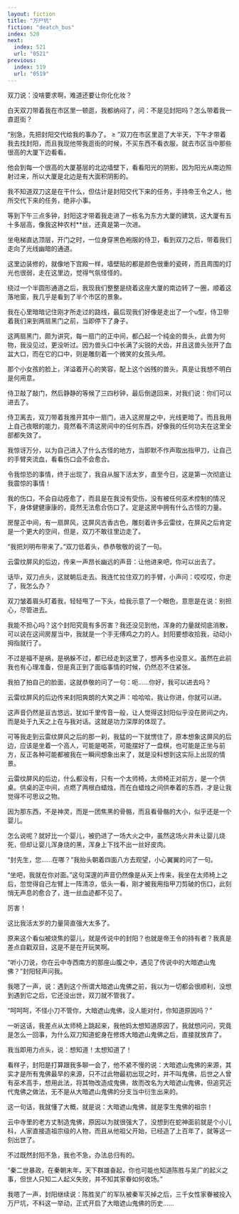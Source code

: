 ```yaml
---
layout: fiction
title: "万尸坑"
fiction: "deatch_bus"
index: 520
next:
  index: 521
  url: "0521"
previous:
  index: 519
  url: "0519"
---
```

双刀说：没啥要求啊，难道还要让你化化妆？

白天双刀带着我在市区里一顿逛，我都纳闷了，问：不是见封阳吗？怎么带着我一直逛街？

“别急，先把封阳交代给我的事办了。 ≥ ”双刀在市区里逛了大半天，下午才带着我去找封阳，而且我现他带我逛街的时候，不买东西不看衣服，就去市区当中那些很高的大厦下边看看。

他会到每一个很高的大厦基层的北边墙壁下，看看阳光的阴影，因为阳光从南边照射过来，所以大厦是北边是有大面积阴影的。

我不知道双刀这是在干什么，但估计是封阳交代下来的任务，手持帝王令之人，他所交代下来的任务，绝非小事。

等到下午三点多钟，封阳这才带着我走进了一栋名为东方大厦的建筑，这大厦有五十多层高，像我这种农村**丝，还真是第一次进。

坐电梯直达顶层，开门之时，一位身穿黑色袍服的侍卫，看到双刀之后，带着我们走向了光线幽暗的通道。

这里边装修的，就像地下宫殿一样，墙壁贴的都是颜色很重的瓷砖，而且周围的灯光也很弱，走在这里边，觉得气氛怪怪的。

绕过一个半圆形通道之后，我现我们整整是绕着这座大厦的南边转了一圈，顺着这落地窗，我几乎是看到了半个市区的景象。

我在心里暗暗记住刚才所走过的路线，最后现我们好像是走出了一个u型，侍卫带着我们来到两扇黑门之前，当即停下了身子。

这两扇黑门，颇为讲究，每一扇门的正中间，都凸起一个纯金的兽头，此兽为何物，我没见过，更没听过。因为兽头口中长满了尖锐的犬齿，并且这兽头张开了血盆大口，而在它的口中，则是雕刻着一个微笑的女孩头颅。

那个小女孩的脸上，洋溢着开心的笑容，配上这个凶残的兽头，真是让我想不明白是何用意。

侍卫敲了敲门，然后静静的等候了三四秒钟，最后倒退回来，对我们说：你们可以进去了。

侍卫离去，双刀带着我推开其中一扇门，进入这房屋之中，光线更暗了。而且我用上自己夜眼的能力，竟然看不清这房间中的任何东西，好像我的任何功夫在这里全部都失效了。

我惊讶万分，以为自己进入了什么古怪的地方，当即默不作声取出指甲刀，让自己的手臂夹流血，看看伤口会不会愈合。

令我惊恐的事情，终于出现了，我自从服下活太岁，直至今日，这是第一次彻底让我震惊的事情！

我的伤口，不会自动痊愈了，而且是在我没有受伤，没有被任何巫术控制的情况下，身体健健康康的，竟然无法愈合伤口了。定是这房中拥有什么古怪的力量。

房屋正中间，有一扇屏风，这屏风古香古色，雕刻着许多云雷纹，在屏风之后肯定是一个更大的空间，但是，双刀不敢往里边走了。

“我把刘明布带来了。”双刀低着头，恭恭敬敬的说了一句。

云雷纹屏风的后边，传来一声昂长幽远的声音：让他进来吧，你可以出去了。

话毕，双刀点头，这就朝后走去。我连忙拉住双刀的手臂，小声问：哎哎哎，你走了，我怎么办？

双刀皱着眉头盯着我，轻轻甩了一下头，给我示意了一个眼色，意思是在说：别担心，尽管进去。

我能不担心吗？这个封阳究竟有多厉害？我还没见到他，浑身的力量就彻底消散，可以说在这间房屋当中，我就是一个手无傅鸡之力的人。封阳要想收拾我，动动小拇指就行了。

不过是福不是祸，是祸躲不过，都已经走到这里了，想再多也没意义。虽然在此前我也有心理准备，但是真正到了面临事情的时候，仍然忍不住紧张。

我拍了拍自己的脸面，这就恭敬的问了一句：呃……你好，我可以进去吗？

云雷纹屏风的后边传来封阳爽朗的大笑之声：哈哈哈，我让你进，你就可以进。

这声音仍然是亘古悠远，犹如千里传音一般，让人觉得这封阳似乎没在房间之内，而是处于九天之上在与我对话。这就是功力深厚的体现了。

可等我走到云雷纹屏风之后的那一刹，我猛的一下就愣住了，原本想象这屏风的后边，应该是坐着一个高人，可能是喝茶，可能摆好了一盘棋，也可能是正坐与前方，反正各种可能都被我在一瞬间想象出来了，就是没料想到这实际上出现的情景。

云雷纹屏风的后边，什么都没有，只有一个太师椅，太师椅正对前方，是一个供桌。供桌的正中间，点燃了两根白蜡烛，而在白蜡烛之间供奉着的东西，才是让我觉得不可思议之物。

因为那东西，不是神灵，而是一团焦黑的骨骼，而且看骨骼的大小，似乎还是一个婴儿。

怎么说呢？就好比一个婴儿，被扔进了一场大火之中，虽然这场火并未让婴儿烧死，但却让婴儿浑身烧的黑，浑身上下找不出一丝好皮肉。

“封先生，您……在哪？”我抬头朝着四面八方去观望，小心翼翼的问了一句。

“坐吧，我就在你对面。”这句深邃的声音仍然像是从天上传来，我坐在太师椅上之后，忽觉得自己左臂上一阵清凉，低头一看，刚才被我用指甲刀剪破的伤口，此刻悄无声息的愈合了，连一丝血迹都不见了。

厉害！

这比我活太岁的力量简直强大太多了。

原来这个看似被烧焦的婴儿，就是传说中的封阳？也就是帝王令的持有者？我真是差点自戳双目，这是不是在开玩笑啊。

“听小刀说，你在云中寺西南方的那座山腹之中，遇见了传说中的大暗遮山鬼佛？”封阳轻声问我。

我嗯了一声，说：遇到这个所谓大暗遮山鬼佛之前，我以为一切都会很顺利，没想到遇到它之后，它还没出世，双刀就不管我了。

“呵呵呵，不怪小刀不管你，大暗遮山鬼佛，没人能对付，你知道原因吗？”

一听这话，我差点从太师椅上跳起来，我他妈太想知道原因了，我就想问问，究竟是怎么一回事，为什么双刀知道蛇身在修炼大暗遮山鬼佛之后，直接就放弃了。

我当即用力点头，说：想知道！太想知道了！

看样子，封阳是打算跟我多聊一会了，他不紧不慢的说：大暗遮山鬼佛的来源，其实才是所有鬼佛最早的来源，只不过此物最初出现之时，并不叫鬼佛，后世之人曾有巫术高手，想用此法，将其物改造成鬼佛，故而改名为大暗遮山鬼佛，但追究近代鬼佛之做法，无不是从大暗遮山鬼佛的分支当中衍生出来的。

这一句话，我就懂了大概，就是说：大暗遮山鬼佛，就是孪生鬼佛的祖宗！

云中寺里的老方丈制造鬼佛，原因以为就很强大了，没想到在蛇神面前就是个小儿科，人家直接造祖宗级的人物，而且从他祖父开始，已经造了上百年了，就等这一刻出世了。

不过既然封阳不急，我也不急，办法总归有的。

“秦二世暴政，在秦朝末年，天下群雄奋起，你也可能也知道陈胜与吴广的起义之事，但世人只知二人起义失败，并不知其家眷如何收场。”

我嗯了一声，封阳继续说：陈胜吴广的军队被秦军灭掉之后，三千女性家眷被投入万尸坑，不料这一举动，正式开启了大暗遮山鬼佛的历史……